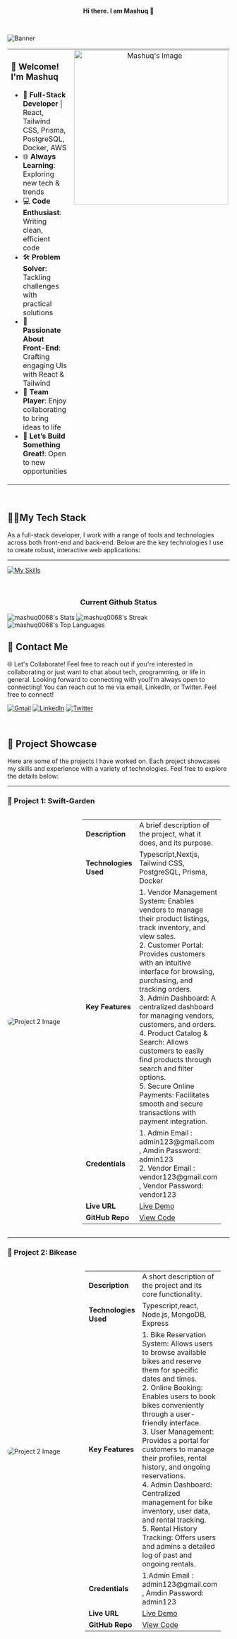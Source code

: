 
 <p align="center">
  <strong>Hi there. I am Mashuq 👋</strong>
</p>
<br/>

![Banner](https://i.ibb.co.com/r48Jf0p/mashuq0068-gmail-com.png)


<table style="border: none; width: 100%;">
  <tr>
    <td style="width: 70%;border: none; vertical-align: top;">
      <h3>👋 <strong>Welcome!</strong> I'm Mashuq</h3>
      <ul>
        <li>🚀 <strong>Full-Stack Developer</strong> | React, Tailwind CSS, Prisma, PostgreSQL, Docker, AWS</li>
        <li>🌐 <strong>Always Learning</strong>: Exploring new tech & trends</li>
        <li>💻 <strong>Code Enthusiast</strong>: Writing clean, efficient code</li>
        <li>🛠️ <strong>Problem Solver</strong>: Tackling challenges with practical solutions</li>
        <li>🚀 <strong>Passionate About Front-End</strong>: Crafting engaging UIs with React & Tailwind</li>
        <li>👥 <strong>Team Player</strong>: Enjoy collaborating to bring ideas to life</li>
        <li>🎯 <strong>Let’s Build Something Great!</strong>: Open to new opportunities</li>
      </ul>
    </td>
    <td style="width: 30%; border: none;vertical-align: top; text-align: center;">
      <img src="https://i.ibb.co/F0Wrb1G/Graphic-workstation.gif" alt="Mashuq's Image" style="width: 350px; height: auto;">
    </td>
  </tr>
</table>




 <br/>
 
## 👨‍💻My Tech Stack
As a full-stack developer, I work with a range of tools and technologies across both front-end  and back-end. Below are the key technologies I use to create robust, interactive web applications:

---


[![My Skills](https://skillicons.dev/icons?i=js,ts,html,css,tailwind,bootstrap,react,nextjs,nodejs,express,mongodb,postgresql,prisma,docker,aws)](https://skillicons.dev)



<p align="center">
 <br/>
 <h3 align="center"> <strong>Current Github Status</strong></h3>
</p>

![mashuq0068's Stats](https://github-readme-stats.vercel.app/api?username=mashuq0068&theme=vue-dark&show_icons=true&hide_border=true&count_private=true)
![mashuq0068's Streak](https://github-readme-streak-stats.herokuapp.com/?user=mashuq0068&theme=vue-dark&hide_border=true)
![mashuq0068's Top Languages](https://github-readme-stats.vercel.app/api/top-langs/?username=mashuq0068&theme=vue-dark&show_icons=true&hide_border=true&layout=compact)

## 💼 Contact Me

🌐 Let's Collaborate! Feel free to reach out if you're interested in collaborating or just want to chat about tech, programming, or life in general. Looking forward to connecting with you!I'm always open to connecting! You can reach out to me via email, LinkedIn, or Twitter. Feel free to connect!

  [![Gmail](https://img.shields.io/badge/-Gmail-red?style=flat&logo=gmail&logoColor=white)](mailto:mashuq0068@gmail.com)
  [![LinkedIn](https://img.shields.io/badge/-LinkedIn-blue?style=flat&logo=linkedin&logoColor=white)](https://www.linkedin.com/in/md-mashuqur-rahman-3aaab8260/)
  [![Twitter](https://img.shields.io/badge/-Twitter-1DA1F2?style=flat&logo=twitter&logoColor=white)](https://twitter.com/mashuq0068)






<br/>

## 🚀 Project Showcase

Here are some of the projects I have worked on. Each project showcases my skills and experience with a variety of technologies. Feel free to explore the details below:

---

### 📂 Project 1: **Swift-Garden**

<div style="display: flex; justify-content: space-between; align-items: center;">
 <div style="flex: 1;">
    <img src="https://i.ibb.co.com/FYRmKc1/Screenshot-2024-12-19-134913.png" alt="Project 2 Image" style="max-width: 100%; height: auto; border-radius: 8px;">
  </div>
  <div style="flex: 1; padding-right: 20px;">
    <table>
      <tr><td><strong>Description</strong></td><td>A brief description of the project, what it does, and its purpose.</td></tr>
      <tr><td><strong>Technologies Used</strong></td><td>Typescript,Nextjs, Tailwind CSS, PostgreSQL, Prisma, Docker</td></tr>
    <tr><td><strong>Key Features</strong></td>
  <td>
    1. Vendor Management System: Enables vendors to manage their product listings, track inventory, and view sales.<br>
    2. Customer Portal: Provides customers with an intuitive interface for browsing, purchasing, and tracking orders.<br>
    3. Admin Dashboard: A centralized dashboard for managing vendors, customers, and orders.<br>
    4. Product Catalog & Search: Allows customers to easily find products through search and filter options.<br>
    5. Secure Online Payments: Facilitates smooth and secure transactions with payment integration.
  </td>
</tr>
     <td><strong>Credentials</strong></td><td> 1. Admin Email : admin123@gmail.com , Amdin Password: admin123 <br> 2. Vendor Email : vendor123@gmail.com , Vendor Password: vendor123 </td></tr>
      <tr><td><strong>Live URL</strong></td><td><a href="https://swift-garden-frontned.vercel.app/" target="_blank">Live Demo</a></td></tr>
      <tr><td><strong>GitHub Repo</strong></td><td><a href="https://github.com/mashuq0068/swift-garden-frontend" target="_blank">View Code</a></td></tr>
    </table>
  </div>
  
</div>

---

### 📂 Project 2: **Bikease**

<div style="display: flex; justify-content: center; align-items: center;">
 <div style="flex: 1;">
    <img src="https://i.ibb.co.com/qYpPgWz/Screenshot-2024-12-23-134515.png" alt="Project 2 Image" style="max-width: 100%; height: auto; border-radius: 8px;">
  </div>
  <div style="flex: 1; padding-right: 20px;">
    <table>
      <tr><td><strong>Description</strong></td><td>A short description of the project and its core functionality.</td></tr>
      <tr><td><strong>Technologies Used</strong></td><td>Typescript,react, Node.js, MongoDB, Express</td></tr>
    <tr><td><strong>Key Features</strong></td>
  <td>
    1. Bike Reservation System: Allows users to browse available bikes and reserve them for specific dates and times.<br>
    2. Online Booking: Enables users to book bikes conveniently through a user-friendly interface.<br>
    3. User Management: Provides a portal for customers to manage their profiles, rental history, and ongoing reservations.<br>
    4. Admin Dashboard: Centralized management for bike inventory, user data, and rental tracking.<br>
    5. Rental History Tracking: Offers users and admins a detailed log of past and ongoing rentals.
  </td>
</tr>
     <tr><td><strong>Credentials</strong></td><td>1.Admin Email : admin123@gmail.com , Amdin Password: admin123 </td></tr>
      <tr><td><strong>Live URL</strong></td><td><a href="https://another-example.com" target="_blank">Live Demo</a></td></tr>
      <tr><td><strong>GitHub Repo</strong></td><td><a href="https://github.com/mashuq0068/bike-rental-client" target="_blank">View Code</a></td></tr>
    </table>
  </div>
  
</div>









